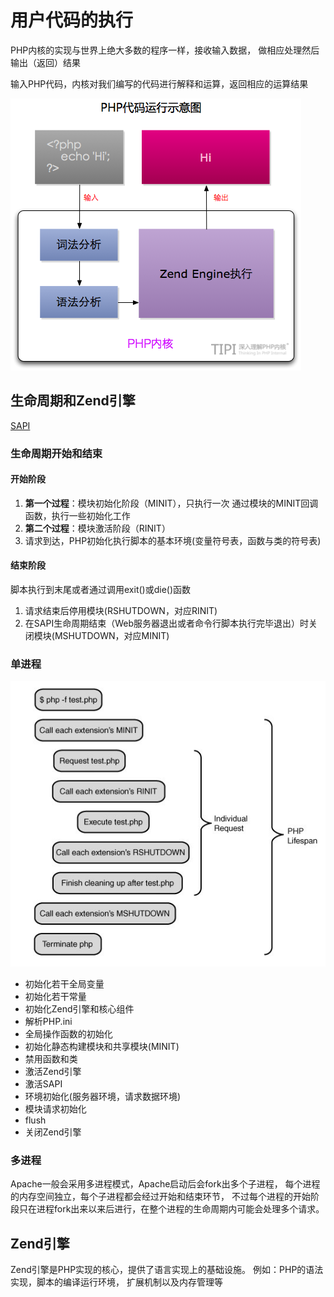 # 用户代码的执行

PHP内核的实现与世界上绝大多数的程序一样，接收输入数据， 做相应处理然后输出（返回）结果

输入PHP代码，内核对我们编写的代码进行解释和运算，返回相应的运算结果

![02-00-php-inernal.png](02-00-php-inernal.png)

## 生命周期和Zend引擎

[SAPI](../core/phpsapi.md)

### 生命周期开始和结束

#### 开始阶段

1. **第一个过程**：模块初始化阶段（MINIT），只执行一次 通过模块的MINIT回调函数，执行一些初始化工作 
1. **第二个过程**：模块激活阶段（RINIT）
1. 请求到达，PHP初始化执行脚本的基本环境(变量符号表，函数与类的符号表)

#### 结束阶段

脚本执行到末尾或者通过调用exit()或die()函数

1. 请求结束后停用模块(RSHUTDOWN，对应RINIT)
2. 在SAPI生命周期结束（Web服务器退出或者命令行脚本执行完毕退出）时关闭模块(MSHUTDOWN，对应MINIT)

### 单进程

![02-01-01-cgi-lift-cycle.png](02-01-01-cgi-lift-cycle.png)

- 初始化若干全局变量
- 初始化若干常量
- 初始化Zend引擎和核心组件
- 解析PHP.ini
- 全局操作函数的初始化
- 初始化静态构建模块和共享模块(MINIT)
- 禁用函数和类
- 激活Zend引擎
- 激活SAPI
- 环境初始化(服务器环境，请求数据环境)
- 模块请求初始化
- flush
- 关闭Zend引擎

### 多进程

Apache一般会采用多进程模式，Apache启动后会fork出多个子进程，
每个进程的内存空间独立，每个子进程都会经过开始和结束环节，
不过每个进程的开始阶段只在进程fork出来以来后进行，在整个进程的生命周期内可能会处理多个请求。

## Zend引擎

Zend引擎是PHP实现的核心，提供了语言实现上的基础设施。
例如：PHP的语法实现，脚本的编译运行环境， 扩展机制以及内存管理等
